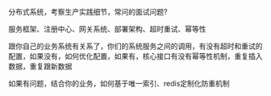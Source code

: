 
分布式系统，考察生产实践细节，常问的面试问题?

服务框架、注册中心、网关系统、部署架构、超时重试、幂等性


跟你自己的业务系统有关系了，你们的系统服务之间的调用，有没有超时和重试的配置，如果没有，如何优化配置，如果有，核心接口有没有幂等性机制，重复插入数据，重复跟新数据

如果有问题，结合你的业务，如何基于唯一索引、redis定制化防重机制


